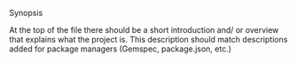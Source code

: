 Synopsis

At the top of the file there should be a short introduction and/ or overview that explains what the project is. This description should match descriptions added for package managers (Gemspec, package.json, etc.)
